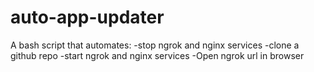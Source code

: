 # auto-app-updater
A bash script that automates:
-stop ngrok and nginx services
-clone a github repo
-start ngrok and nginx services
-Open ngrok url in browser
